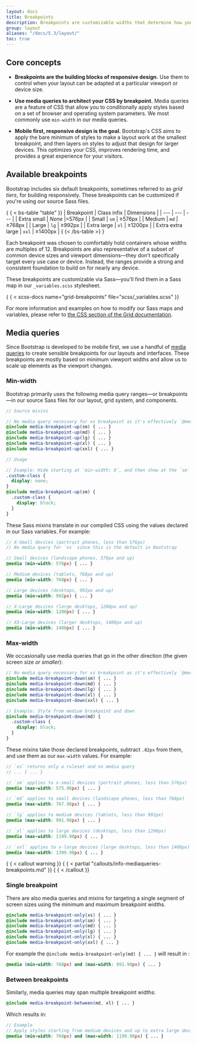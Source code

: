 ```yaml
---
layout: docs
title: Breakpoints
description: Breakpoints are customizable widths that determine how your responsive layout behaves across device or viewport sizes in Bootstrap.
group: layout
aliases: "/docs/5.3/layout/"
toc: true
---
```


## Core concepts

- **Breakpoints are the building blocks of responsive design.** Use them to
  control when your layout can be adapted at a particular viewport or device
  size.

- **Use media queries to architect your CSS by breakpoint.** Media queries are a
  feature of CSS that allow you to conditionally apply styles based on a set of
  browser and operating system parameters. We most commonly use `min-width` in
  our media queries.

- **Mobile first, responsive design is the goal.** Bootstrap's CSS aims to apply
  the bare minimum of styles to make a layout work at the smallest breakpoint,
  and then layers on styles to adjust that design for larger devices. This
  optimizes your CSS, improves rendering time, and provides a great experience
  for your visitors.

## Available breakpoints

Bootstrap includes six default breakpoints, sometimes referred to as _grid
tiers_, for building responsively. These breakpoints can be customized if you're
using our source Sass files.

{ { < bs-table "table" }}
| Breakpoint | Class infix | Dimensions |
| --- | --- | --- |
| Extra small | <em>None</em> |&lt;576px |
| Small | `sm` | &ge;576px |
| Medium | `md` | &ge;768px |
| Large | `lg` | &ge;992px |
| Extra large | `xl` | &ge;1200px |
| Extra extra large | `xxl` | &ge;1400px |
{ {< /bs-table >} }

Each breakpoint was chosen to comfortably hold containers whose widths are
multiples of 12. Breakpoints are also representative of a subset of common
device sizes and viewport dimensions—they don't specifically target every use
case or device. Instead, the ranges provide a strong and consistent foundation
to build on for nearly any device.

These breakpoints are customizable via Sass—you'll find them in a Sass map in
our `_variables.scss` stylesheet.

{ { < scss-docs name="grid-breakpoints" file="scss/_variables.scss" }}

For more information and examples on how to modify our Sass maps and variables,
please refer to [the CSS section of the Grid documentation](/layout/grid.md#css).

## Media queries

Since Bootstrap is developed to be mobile first, we use a handful
of [media queries](https://developer.mozilla.org/en-US/docs/Web/CSS/CSS_media_queries/Using_media_queries)
to create sensible breakpoints for our layouts and interfaces. These breakpoints
are mostly based on minimum viewport widths and allow us to scale up elements as
the viewport changes.

### Min-width

Bootstrap primarily uses the following media query ranges—or breakpoints—in our
source Sass files for our layout, grid system, and components.

```scss
// Source mixins

// No media query necessary for xs breakpoint as it's effectively `@media (min-width: 0) { ... }`
@include media-breakpoint-up(sm) { ... }
@include media-breakpoint-up(md) { ... }
@include media-breakpoint-up(lg) { ... }
@include media-breakpoint-up(xl) { ... }
@include media-breakpoint-up(xxl) { ... }

// Usage

// Example: Hide starting at `min-width: 0`, and then show at the `sm` breakpoint
.custom-class {
  display: none;
}
@include media-breakpoint-up(sm) {
  .custom-class {
    display: block;
  }
}
```

These Sass mixins translate in our compiled CSS using the values declared in our
Sass variables. For example:

```scss
// X-Small devices (portrait phones, less than 576px)
// No media query for `xs` since this is the default in Bootstrap

// Small devices (landscape phones, 576px and up)
@media (min-width: 576px) { ... }

// Medium devices (tablets, 768px and up)
@media (min-width: 768px) { ... }

// Large devices (desktops, 992px and up)
@media (min-width: 992px) { ... }

// X-Large devices (large desktops, 1200px and up)
@media (min-width: 1200px) { ... }

// XX-Large devices (larger desktops, 1400px and up)
@media (min-width: 1400px) { ... }
```

### Max-width

We occasionally use media queries that go in the other direction (the given
screen size _or smaller_):

```scss
// No media query necessary for xs breakpoint as it's effectively `@media (max-width: 0) { ... }`
@include media-breakpoint-down(sm) { ... }
@include media-breakpoint-down(md) { ... }
@include media-breakpoint-down(lg) { ... }
@include media-breakpoint-down(xl) { ... }
@include media-breakpoint-down(xxl) { ... }

// Example: Style from medium breakpoint and down
@include media-breakpoint-down(md) {
  .custom-class {
    display: block;
  }
}
```

These mixins take those declared breakpoints, subtract `.02px` from them, and
use them as our `max-width` values. For example:

```scss
// `xs` returns only a ruleset and no media query
// ... { ... }

// `sm` applies to x-small devices (portrait phones, less than 576px)
@media (max-width: 575.98px) { ... }

// `md` applies to small devices (landscape phones, less than 768px)
@media (max-width: 767.98px) { ... }

// `lg` applies to medium devices (tablets, less than 992px)
@media (max-width: 991.98px) { ... }

// `xl` applies to large devices (desktops, less than 1200px)
@media (max-width: 1199.98px) { ... }

// `xxl` applies to x-large devices (large desktops, less than 1400px)
@media (max-width: 1399.98px) { ... }
```

{ { < callout warning }}
{ { < partial "callouts/info-mediaqueries-breakpoints.md" }}
{ { < /callout }}

### Single breakpoint

There are also media queries and mixins for targeting a single segment of screen
sizes using the minimum and maximum breakpoint widths.

```scss
@include media-breakpoint-only(xs) { ... }
@include media-breakpoint-only(sm) { ... }
@include media-breakpoint-only(md) { ... }
@include media-breakpoint-only(lg) { ... }
@include media-breakpoint-only(xl) { ... }
@include media-breakpoint-only(xxl) { ... }
```

For example the `@include media-breakpoint-only(md) { ... }` will result in :

```scss
@media (min-width: 768px) and (max-width: 991.98px) { ... }
```

### Between breakpoints

Similarly, media queries may span multiple breakpoint widths:

```scss
@include media-breakpoint-between(md, xl) { ... }
```

Which results in:

```scss
// Example
// Apply styles starting from medium devices and up to extra large devices
@media (min-width: 768px) and (max-width: 1199.98px) { ... }
```
